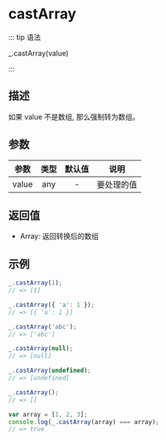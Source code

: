 # castArray

::: tip 语法

_.castArray(value)

:::

## 描述

如果 value 不是数组, 那么强制转为数组。

## 参数

| 参数  | 类型  | 默认值 |    说明    |
| :---: | :---: | :----: | :--------: |
| value |  any  |   -    | 要处理的值 |

## 返回值

+ Array: 返回转换后的数组

## 示例

```js
_.castArray(1);
// => [1]

_.castArray({ 'a': 1 });
// => [{ 'a': 1 }]

_.castArray('abc');
// => ['abc']

_.castArray(null);
// => [null]

_.castArray(undefined);
// => [undefined]

_.castArray();
// => []

var array = [1, 2, 3];
console.log(_.castArray(array) === array);
// => true
```

